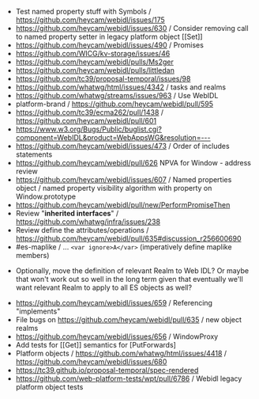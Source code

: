 - Test named property stuff with Symbols / https://github.com/heycam/webidl/issues/175
- https://github.com/heycam/webidl/issues/630 /  Consider removing call to named property setter in legacy platform object [[Set]]
- https://github.com/heycam/webidl/issues/490 / Promises
- https://github.com/WICG/kv-storage/issues/46
- https://github.com/heycam/webidl/pulls/Ms2ger
- https://github.com/heycam/webidl/pulls/littledan
- https://github.com/tc39/proposal-temporal/issues/98
- https://github.com/whatwg/html/issues/4342 / tasks and realms
- https://github.com/whatwg/streams/issues/963 / Use WebIDL
- platform-brand / https://github.com/heycam/webidl/pull/595
- https://github.com/tc39/ecma262/pull/1438 / https://github.com/heycam/webidl/pull/601
- https://www.w3.org/Bugs/Public/buglist.cgi?component=WebIDL&product=WebAppsWG&resolution=---
- https://github.com/heycam/webidl/issues/473 / Order of includes statements
- https://github.com/heycam/webidl/pull/626 NPVA for Window - address review
- https://github.com/heycam/webidl/issues/607 / Named properties object / named property visibility algorithm with property on Window.prototype 
- https://github.com/heycam/webidl/pull/new/PerformPromiseThen
- Review "**inherited interfaces**" / https://github.com/whatwg/infra/issues/238
- Review define the attributes/operations / https://github.com/heycam/webidl/pull/635#discussion_r256600690
- #es-maplike / ... `<var ignore>A</var>` (imperatively define maplike members)
* Optionally, move the definition of relevant Realm to Web IDL? Or maybe that won't work out so well in the long term given that eventually we'll want relevant Realm to apply to all ES objects as well?
- https://github.com/heycam/webidl/issues/659 / Referencing "implements"
- File bugs on https://github.com/heycam/webidl/pull/635 / new object realms
- https://github.com/heycam/webidl/issues/656 / WindowProxy
- Add tests for [[Get]] semantics for [PutForwards]
- Platform objects / https://github.com/whatwg/html/issues/4418 / https://github.com/heycam/webidl/issues/680
- https://tc39.github.io/proposal-temporal/spec-rendered
- https://github.com/web-platform-tests/wpt/pull/6786 / Webidl legacy platform object tests
